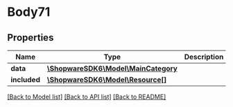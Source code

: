 # Body71

## Properties
Name | Type | Description | Notes
------------ | ------------- | ------------- | -------------
**data** | [**\ShopwareSDK6\Model\MainCategory**](MainCategory.md) |  | [optional] 
**included** | [**\ShopwareSDK6\Model\Resource[]**](Resource.md) |  | [optional] 

[[Back to Model list]](../../README.md#documentation-for-models) [[Back to API list]](../../README.md#documentation-for-api-endpoints) [[Back to README]](../../README.md)

